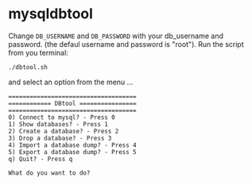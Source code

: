 # mysqldbtool

Change `DB_USERNAME` and `DB_PASSWORD` with your db_username and password. (the defaul username and password is "root"). Run the script from you terminal:

```
./dbtool.sh
```

and select an option from the menu ...

```
====================================
============ DBtool ================
====================================
0) Connect to mysql? - Press 0
1) Show databases? - Press 1
2) Create a database? - Press 2
3) Drop a database? - Press 3
4) Import a database dump? - Press 4
5) Export a database dump? - Press 5
q) Quit? - Press q

What do you want to do?
```
